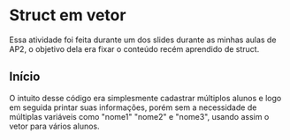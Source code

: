 # Struct em vetor

Essa atividade foi feita durante um dos slides durante as minhas aulas de AP2, o objetivo dela era fixar o conteúdo recém aprendido de struct.

## Início
O intuito desse código era simplesmente cadastrar múltiplos alunos e logo em seguida printar suas informações, porém sem a necessidade de múltiplas variáveis como "nome1" "nome2" e "nome3", usando assim o vetor para vários alunos.
```C

```

